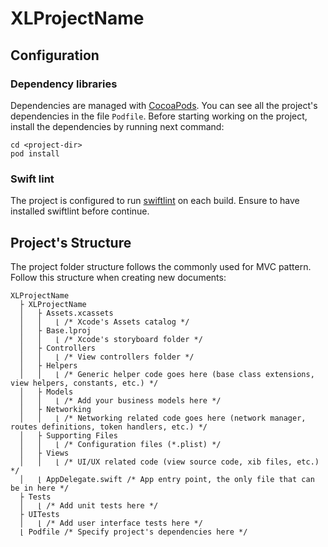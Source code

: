 # XLProjectName

## Configuration

### Dependency libraries

Dependencies are managed with [CocoaPods](https://cocoapods.org/). 
You can see all the project's dependencies in the file `Podfile`.
Before starting working on the project, install the dependencies by running next command:

```shell
cd <project-dir>
pod install
```

### Swift lint

The project is configured to run [swiftlint](https://github.com/realm/SwiftLint) on each build.
Ensure to have installed swiftlint before continue.

## Project's Structure

The project folder structure follows the commonly used for MVC pattern.
Follow this structure when creating new documents:

```
XLProjectName
  ├ XLProjectName
  │   ├ Assets.xcassets
  │   │   ⌊ /* Xcode's Assets catalog */ 
  │   ├ Base.lproj
  │   │   ⌊ /* Xcode's storyboard folder */
  │   ├ Controllers
  │   │   ⌊ /* View controllers folder */
  │   ├ Helpers
  │   │   ⌊ /* Generic helper code goes here (base class extensions, view helpers, constants, etc.) */
  │   ├ Models
  │   │   ⌊ /* Add your business models here */
  │   ├ Networking
  │   │   ⌊ /* Networking related code goes here (network manager, routes definitions, token handlers, etc.) */
  │   ├ Supporting Files
  │   │   ⌊ /* Configuration files (*.plist) */ 
  │   ├ Views
  │   │   ⌊ /* UI/UX related code (view source code, xib files, etc.) */
  │   ⌊ AppDelegate.swift /* App entry point, the only file that can be in here */
  ├ Tests
  │   ⌊ /* Add unit tests here */
  ├ UITests
  │   ⌊ /* Add user interface tests here */
  ⌊ Podfile /* Specify project's dependencies here */
```
